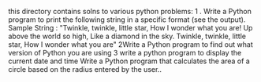 this directory contains solns to various python problems:
1 . Write a Python program to print the following string in a specific format (see the output).
Sample String : "Twinkle, twinkle, little star, How I wonder what you are! Up above the world so high, Like a diamond in the sky. Twinkle, twinkle, little star, How I wonder what you are"
2Write a Python program to find out what version of Python you are using
3 write a python program to display the current date and time
Write a Python program that calculates the area of a circle based on the radius entered by the user..
